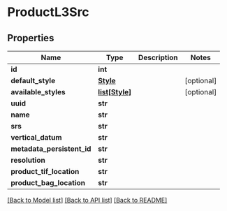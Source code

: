 # ProductL3Src

## Properties
Name | Type | Description | Notes
------------ | ------------- | ------------- | -------------
**id** | **int** |  | 
**default_style** | [**Style**](Style.md) |  | [optional] 
**available_styles** | [**list[Style]**](Style.md) |  | [optional] 
**uuid** | **str** |  | 
**name** | **str** |  | 
**srs** | **str** |  | 
**vertical_datum** | **str** |  | 
**metadata_persistent_id** | **str** |  | 
**resolution** | **str** |  | 
**product_tif_location** | **str** |  | 
**product_bag_location** | **str** |  | 

[[Back to Model list]](../README.md#documentation-for-models) [[Back to API list]](../README.md#documentation-for-api-endpoints) [[Back to README]](../README.md)


